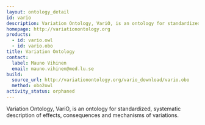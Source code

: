 ```yaml
---
layout: ontology_detail
id: vario
description: Variation Ontology, VariO, is an ontology for standardized, systematic description of effects, consequences and mechanisms of variations.
homepage: http://variationontology.org
products:
  - id: vario.owl
  - id: vario.obo
title: Variation Ontology
contact:
  label: Mauno Vihinen
  email: mauno.vihinen@med.lu.se
build:
  source_url: http://variationontology.org/vario_download/vario.obo
  method: obo2owl
activity_status: orphaned
---
```


Variation Ontology, VariO, is an ontology for standardized, systematic description of effects, consequences and mechanisms of variations.
